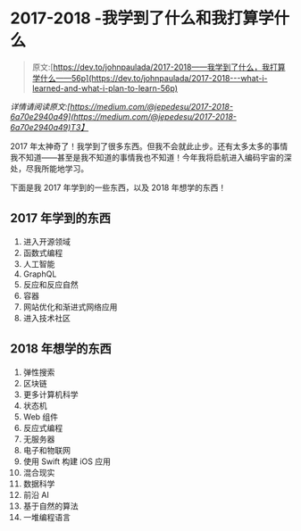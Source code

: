 # 2017-2018 -我学到了什么和我打算学什么

> 原文:[https://dev.to/johnpaulada/2017-2018——我学到了什么，我打算学什么——56p](https://dev.to/johnpaulada/2017-2018---what-i-learned-and-what-i-plan-to-learn-56p)

*详情请阅读原文:[https://medium.com/@jepedesu/2017-2018-6a70e2940a49](https://medium.com/@jepedesu/2017-2018-6a70e2940a49)T3】*

2017 年太神奇了！我学到了很多东西。但我不会就此止步。还有太多太多的事情我不知道——甚至是我不知道的事情我也不知道！今年我将启航进入编码宇宙的深处，尽我所能地学习。

下面是我 2017 年学到的一些东西，以及 2018 年想学的东西！

## 2017 年学到的东西

1.  进入开源领域
2.  函数式编程
3.  人工智能
4.  GraphQL
5.  反应和反应自然
6.  容器
7.  网站优化和渐进式网络应用
8.  进入技术社区

## 2018 年想学的东西

1.  弹性搜索
2.  区块链
3.  更多计算机科学
4.  状态机
5.  Web 组件
6.  反应式编程
7.  无服务器
8.  电子和物联网
9.  使用 Swift 构建 iOS 应用
10.  混合现实
11.  数据科学
12.  前沿 AI
13.  基于自然的算法
14.  一堆编程语言